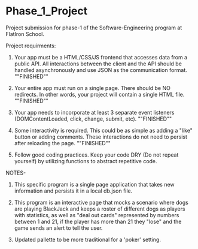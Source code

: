 # Phase_1_Project
Project submission for phase-1 of the Software-Engineering program at FlatIron School.

Project requirments:

1. Your app must be a HTML/CSS/JS frontend that accesses data from a public API. All interactions between the client and the API should be handled asynchronously and use JSON as 
   the communication format. ""FINISHED""

2. Your entire app must run on a single page. 
   There should be NO redirects. In other words, 
   your project will contain a single HTML file. ""FINISHED""

3. Your app needs to incorporate at least 3 separate event listeners 
   (DOMContentLoaded, click, change, submit, etc). ""FINISHED""

4. Some interactivity is required. This could be as simple as adding a "like" button or adding comments. 
   These interactions do not need to persist after reloading the page. ""FINISHED""

5. Follow good coding practices. Keep your code DRY (Do not repeat yourself) 
   by utilizing functions to abstract repetitive code.


NOTES-

1. This specific program is a single page application that takes new information and persists it in a local db.json file.

2. This program is an interactive page that mocks a scenario where dogs are playing BlackJack and keeps a roster of different dogs as players with statistics, as well 
as "deal out cards" represented by numbers between 1 and 21, if the player has more than 21 they "lose" and the game sends an alert to tell the user.

3. Updated pallette to be more traditional for a 'poker' setting.
 